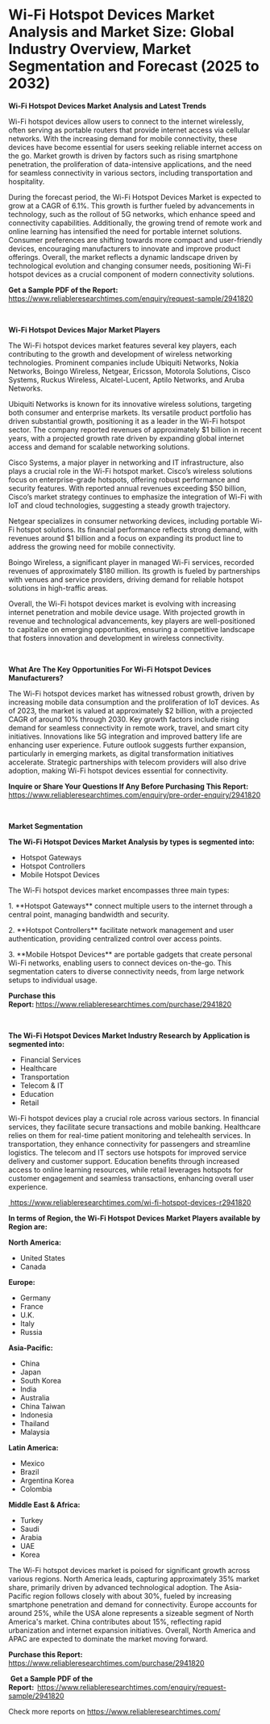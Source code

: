 <p><h1>Wi-Fi Hotspot Devices Market Analysis and Market Size: Global Industry Overview, Market Segmentation and Forecast (2025 to 2032)</h1></p><p><strong>Wi-Fi Hotspot Devices Market Analysis and Latest Trends</strong></p>
<p><p>Wi-Fi hotspot devices allow users to connect to the internet wirelessly, often serving as portable routers that provide internet access via cellular networks. With the increasing demand for mobile connectivity, these devices have become essential for users seeking reliable internet access on the go. Market growth is driven by factors such as rising smartphone penetration, the proliferation of data-intensive applications, and the need for seamless connectivity in various sectors, including transportation and hospitality.</p><p>During the forecast period, the Wi-Fi Hotspot Devices Market is expected to grow at a CAGR of 6.1%. This growth is further fueled by advancements in technology, such as the rollout of 5G networks, which enhance speed and connectivity capabilities. Additionally, the growing trend of remote work and online learning has intensified the need for portable internet solutions. Consumer preferences are shifting towards more compact and user-friendly devices, encouraging manufacturers to innovate and improve product offerings. Overall, the market reflects a dynamic landscape driven by technological evolution and changing consumer needs, positioning Wi-Fi hotspot devices as a crucial component of modern connectivity solutions.</p></p>
<p><strong>Get a Sample PDF of the Report:&nbsp;</strong> <a href="https://www.reliableresearchtimes.com/enquiry/request-sample/2941820?utm_campaign=3211&utm_medium=2&utm_source=Github&utm_content=ia&utm_term=15032025&utm_id=wi-fi-hotspot-devices">https://www.reliableresearchtimes.com/enquiry/request-sample/2941820</a></p>
<p>&nbsp;</p>
<p><strong>Wi-Fi Hotspot Devices Major Market Players</strong></p>
<p><p>The Wi-Fi hotspot devices market features several key players, each contributing to the growth and development of wireless networking technologies. Prominent companies include Ubiquiti Networks, Nokia Networks, Boingo Wireless, Netgear, Ericsson, Motorola Solutions, Cisco Systems, Ruckus Wireless, Alcatel-Lucent, Aptilo Networks, and Aruba Networks.</p><p>Ubiquiti Networks is known for its innovative wireless solutions, targeting both consumer and enterprise markets. Its versatile product portfolio has driven substantial growth, positioning it as a leader in the Wi-Fi hotspot sector. The company reported revenues of approximately $1 billion in recent years, with a projected growth rate driven by expanding global internet access and demand for scalable networking solutions.</p><p>Cisco Systems, a major player in networking and IT infrastructure, also plays a crucial role in the Wi-Fi hotspot market. Cisco’s wireless solutions focus on enterprise-grade hotspots, offering robust performance and security features. With reported annual revenues exceeding $50 billion, Cisco’s market strategy continues to emphasize the integration of Wi-Fi with IoT and cloud technologies, suggesting a steady growth trajectory.</p><p>Netgear specializes in consumer networking devices, including portable Wi-Fi hotspot solutions. Its financial performance reflects strong demand, with revenues around $1 billion and a focus on expanding its product line to address the growing need for mobile connectivity.</p><p>Boingo Wireless, a significant player in managed Wi-Fi services, recorded revenues of approximately $180 million. Its growth is fueled by partnerships with venues and service providers, driving demand for reliable hotspot solutions in high-traffic areas.</p><p>Overall, the Wi-Fi hotspot devices market is evolving with increasing internet penetration and mobile device usage. With projected growth in revenue and technological advancements, key players are well-positioned to capitalize on emerging opportunities, ensuring a competitive landscape that fosters innovation and development in wireless connectivity.</p></p>
<p>&nbsp;</p>
<p><strong>What Are The Key Opportunities For Wi-Fi Hotspot Devices Manufacturers?</strong></p>
<p><p>The Wi-Fi hotspot devices market has witnessed robust growth, driven by increasing mobile data consumption and the proliferation of IoT devices. As of 2023, the market is valued at approximately $2 billion, with a projected CAGR of around 10% through 2030. Key growth factors include rising demand for seamless connectivity in remote work, travel, and smart city initiatives. Innovations like 5G integration and improved battery life are enhancing user experience. Future outlook suggests further expansion, particularly in emerging markets, as digital transformation initiatives accelerate. Strategic partnerships with telecom providers will also drive adoption, making Wi-Fi hotspot devices essential for connectivity.</p></p>
<p><strong>Inquire or Share Your Questions If Any Before Purchasing This Report:</strong> <a href="https://www.reliableresearchtimes.com/enquiry/pre-order-enquiry/2941820?utm_campaign=3211&utm_medium=2&utm_source=Github&utm_content=ia&utm_term=15032025&utm_id=wi-fi-hotspot-devices">https://www.reliableresearchtimes.com/enquiry/pre-order-enquiry/2941820</a></p>
<p>&nbsp;</p>
<p><strong>Market Segmentation</strong></p>
<p><strong>The Wi-Fi Hotspot Devices Market Analysis by types is segmented into:</strong></p>
<p><ul><li>Hotspot Gateways</li><li>Hotspot Controllers</li><li>Mobile Hotspot Devices</li></ul></p>
<p><p>The Wi-Fi hotspot devices market encompasses three main types: </p><p>1. **Hotspot Gateways** connect multiple users to the internet through a central point, managing bandwidth and security.</p><p>2. **Hotspot Controllers** facilitate network management and user authentication, providing centralized control over access points.</p><p>3. **Mobile Hotspot Devices** are portable gadgets that create personal Wi-Fi networks, enabling users to connect devices on-the-go. This segmentation caters to diverse connectivity needs, from large network setups to individual usage.</p></p>
<p><strong>Purchase this Report:&nbsp;</strong><a href="https://www.reliableresearchtimes.com/purchase/2941820?utm_campaign=3211&utm_medium=2&utm_source=Github&utm_content=ia&utm_term=15032025&utm_id=wi-fi-hotspot-devices">https://www.reliableresearchtimes.com/purchase/2941820</a></p>
<p>&nbsp;</p>
<p><strong>The Wi-Fi Hotspot Devices Market Industry Research by Application is segmented into:</strong></p>
<p><ul><li>Financial Services</li><li>Healthcare</li><li>Transportation</li><li>Telecom & IT</li><li>Education</li><li>Retail</li></ul></p>
<p><p>Wi-Fi hotspot devices play a crucial role across various sectors. In financial services, they facilitate secure transactions and mobile banking. Healthcare relies on them for real-time patient monitoring and telehealth services. In transportation, they enhance connectivity for passengers and streamline logistics. The telecom and IT sectors use hotspots for improved service delivery and customer support. Education benefits through increased access to online learning resources, while retail leverages hotspots for customer engagement and seamless transactions, enhancing overall user experience.</p></p>
<p><a href="https://www.reliableresearchtimes.com/wi-fi-hotspot-devices-r2941820?utm_campaign=3211&utm_medium=2&utm_source=Github&utm_content=ia&utm_term=15032025&utm_id=wi-fi-hotspot-devices">&nbsp;https://www.reliableresearchtimes.com/wi-fi-hotspot-devices-r2941820</a></p>
<p><strong>In terms of Region, the Wi-Fi Hotspot Devices Market Players available by Region are:</strong></p>
<p>
    <p> <strong> North America: </strong>
        <ul>
            <li>United States</li>
            <li>Canada</li>
        </ul>
        </p> 
    <p> <strong> Europe: </strong>
        <ul>
            <li>Germany</li>
            <li>France</li>
            <li>U.K.</li>
            <li>Italy</li>
            <li>Russia</li>
        </ul>
        </p> 
    <p> <strong> Asia-Pacific: </strong>
        <ul>
            <li>China</li>
            <li>Japan</li>
            <li>South Korea</li>
            <li>India</li>
            <li>Australia</li>
            <li>China Taiwan</li>
            <li>Indonesia</li>
            <li>Thailand</li>
            <li>Malaysia</li>
        </ul>
        </p> 
    <p> <strong> Latin America: </strong>
        <ul>
            <li>Mexico</li>
            <li>Brazil</li>
            <li>Argentina Korea</li>
            <li>Colombia</li>
        </ul>
        </p> 
    <p> <strong> Middle East & Africa: </strong>
        <ul>
            <li>Turkey</li>
            <li>Saudi</li>
            <li>Arabia</li>
            <li>UAE</li>
            <li>Korea</li>
        </ul>
    </p>
    </p>
<p><p>The Wi-Fi hotspot devices market is poised for significant growth across various regions. North America leads, capturing approximately 35% market share, primarily driven by advanced technological adoption. The Asia-Pacific region follows closely with about 30%, fueled by increasing smartphone penetration and demand for connectivity. Europe accounts for around 25%, while the USA alone represents a sizeable segment of North America's market. China contributes about 15%, reflecting rapid urbanization and internet expansion initiatives. Overall, North America and APAC are expected to dominate the market moving forward.</p></p>
<p><strong>Purchase this Report: </strong><a href="https://www.reliableresearchtimes.com/purchase/2941820?utm_campaign=3211&utm_medium=2&utm_source=Github&utm_content=ia&utm_term=15032025&utm_id=wi-fi-hotspot-devices">https://www.reliableresearchtimes.com/purchase/2941820</a></p>
<p>&nbsp;<strong>Get a Sample PDF of the Report:&nbsp;&nbsp;</strong><a href="https://www.reliableresearchtimes.com/enquiry/request-sample/2941820?utm_campaign=3211&utm_medium=2&utm_source=Github&utm_content=ia&utm_term=15032025&utm_id=wi-fi-hotspot-devices">https://www.reliableresearchtimes.com/enquiry/request-sample/2941820</a></p>
<p><strong></strong></p>
<p>Check more reports on <a href="https://www.reliableresearchtimes.com/?utm_campaign=3211&utm_medium=2&utm_source=Github&utm_content=ia&utm_term=15032025&utm_id=wi-fi-hotspot-devices">https://www.reliableresearchtimes.com/</a></p>